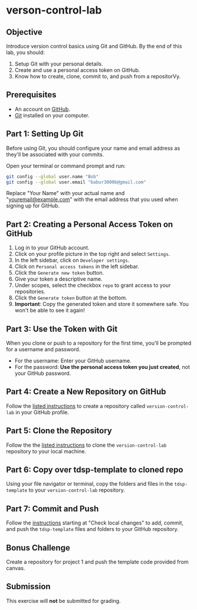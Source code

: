 # verson-control-lab

## Objective
Introduce version control basics using Git and GitHub. By the end of this lab, you should:
1. Setup Git with your personal details.
2. Create and use a personal access token on GitHub.
3. Know how to create, clone, commit to, and push from a repositorVy.

## Prerequisites
* An account on [GitHub](https://github.com/).
* [Git](https://git-scm.com/) installed on your computer.

## Part 1: Setting Up Git

Before using Git, you should configure your name and email address as they'll be associated with your commits. 

Open your terminal or command prompt and run:

```bash
git config --global user.name "Bob"
git config --global user.email "babur3000b@gmail.com"
```

Replace "Your Name" with your actual name and "youremail@example.com" with the email address that you used when signing up for GitHub.

## Part 2: Creating a Personal Access Token on GitHub

1. Log in to your GitHub account.
2. Click on your profile picture in the top right and select `Settings`.
3. In the left sidebar, click on `Developer settings`.
4. Click on `Personal access tokens` in the left sidebar.
5. Click the `Generate new token` button.
6. Give your token a descriptive name.
7. Under scopes, select the checkbox `repo` to grant access to your repositories.
8. Click the `Generate token` button at the bottom.
9. **Important**: Copy the generated token and store it somewhere safe. You won't be able to see it again!

## Part 3: Use the Token with Git

When you clone or push to a repository for the first time, you'll be prompted for a username and password. 

- For the username: Enter your GitHub username.
- For the password: **Use the personal access token you just created**, not your GitHub password.

## Part 4: Create a New Repository on GitHub

Follow the [listed instructions](https://docs.github.com/en/get-started/quickstart/create-a-repo) to create a repository called `version-control-lab` in your GitHub profile.

## Part 5: Clone the Repository

Follow the the [listed instructions](https://docs.github.com/en/repositories/creating-and-managing-repositories/cloning-a-repository) to clone the `version-control-lab` repository to your local machine.

## Part 6: Copy over tdsp-template to cloned repo

Using your file navigator or terminal, copy the folders and files in the `tdsp-template` to your `version-control-lab` repository.

## Part 7: Commit and Push

Follow the [instructions](https://dev.to/mrfrontend/git-101--step-2-add-stage-commit--push-3p3p) starting at "Check local changes" to add, commit, and push the `tdsp-template` files and folders to your GitHub repository.

## Bonus Challenge
Create a repository for project 1 and push the template code provided from canvas. 

## Submission

This exercise will **not** be submitted for grading.